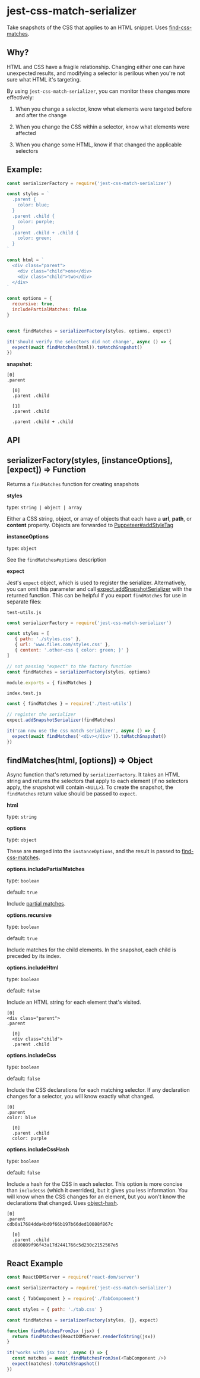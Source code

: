 # jest-css-match-serializer

Take snapshots of the CSS that applies to an HTML snippet. Uses [find-css-matches](https://github.com/raingerber/find-css-matches).

## Why?

HTML and CSS have a fragile relationship. Changing either one can have unexpected results, and modifying a selector is perilous when you're not sure what HTML it's targeting.

By using `jest-css-match-serializer`, you can monitor these changes more effectively:

1. When you change a selector, know what elements were targeted before and after the change

2. When you change the CSS within a selector, know what elements were affected

3. When you change some HTML, know if that changed the applicable selectors

## Example:

```js
const serializerFactory = require('jest-css-match-serializer')

const styles = `
  .parent {
    color: blue;
  }
  .parent .child {
    color: purple;
  }
  .parent .child + .child {
    color: green;
  }
`

const html = `
  <div class="parent">
    <div class="child">one</div>
    <div class="child">two</div>
  </div>
`

const options = {
  recursive: true,
  includePartialMatches: false
}


const findMatches = serializerFactory(styles, options, expect)

it('should verify the selectors did not change', async () => {
  expect(await findMatches(html)).toMatchSnapshot()
})
```

**snapshot:**

```
[0]
.parent

  [0]
  .parent .child

  [1]
  .parent .child

  .parent .child + .child
```

## API

## serializerFactory(styles, [instanceOptions], [expect]) => Function

Returns a `findMatches` function for creating snapshots

**styles**

type: `string | object | array`

Either a CSS string, object, or array of objects that each have a **url**, **path**, or **content** property. Objects are forwarded to [Puppeteer#addStyleTag](https://github.com/GoogleChrome/puppeteer/blob/master/docs/api.md#pageaddstyletagoptions)

**instanceOptions**

type: `object`

See the `findMatches#options` description

**expect**

Jest's `expect` object, which is used to register the serializer. Alternatively, you can omit this parameter and call [expect.addSnapshotSerializer](https://facebook.github.io/jest/docs/en/expect.html#expectaddsnapshotserializerserializer) with the returned function. This can be helpful if you export `findMatches` for use in separate files:

`test-utils.js`

```js
const serializerFactory = require('jest-css-match-serializer')

const styles = [
   { path: './styles.css' },
   { url: 'www.files.com/styles.css' },
   { content: '.other-css { color: green; }' }
]

// not passing "expect" to the factory function
const findMatches = serializerFactory(styles, options)

module.exports = { findMatches }
```

`index.test.js`

```js
const { findMatches } = require('./test-utils')

// register the serializer
expect.addSnapshotSerializer(findMatches)

it('can now use the css match serializer', async () => {
  expect(await findMatches('<div></div>')).toMatchSnapshot()
})
```

## findMatches(html, [options]) => Object

Async function that's returned by `serializerFactory`. It takes an HTML string and returns the selectors that apply to each element (if no selectors apply, the snapshot will contain `<NULL>`). To create the snapshot, the `findMatches` return value should be passed to `expect`.

**html**

type: `string`

**options**

type: `object`

These are merged into the `instanceOptions`, and the result is passed to [find-css-matches](https://github.com/raingerber/find-css-matches).

**options.includePartialMatches**

type: `boolean`

default: `true`

Include [partial matches](https://github.com/raingerber/find-css-matches#partial-matching).

**options.recursive**

type: `boolean`

default: `true`

Include matches for the child elements. In the snapshot, each child is preceded by its index.

**options.includeHtml**

type: `boolean`

default: `false`

Include an HTML string for each element that's visited.

```
[0]
<div class="parent">
.parent

  [0]
  <div class="child">
  .parent .child
```

**options.includeCss**

type: `boolean`

default: `false`

Include the CSS declarations for each matching selector. If any declaration changes for a selector, you will know exactly what changed.

```
[0]
.parent
color: blue

  [0]
  .parent .child
  color: purple
```

**options.includeCssHash**

type: `boolean`

default: `false`

Include a hash for the CSS in each selector. This option is more concise than `includeCss` (which it overrides), but it gives you less information. You will know when the CSS changes for an element, but you won't know the declarations that changed. Uses [object-hash](https://www.npmjs.com/package/object-hash).

```
[0]
.parent
cdb0a17684dda4bd0f66b197b66ded10088f867c

  [0]
  .parent .child
  d080809f96f43a17d2441766c5d230c2152567e5
```

## React Example

```js
const ReactDOMServer = require('react-dom/server')

const serializerFactory = require('jest-css-match-serializer')

const { TabComponent } = require('./TabComponent')

const styles = { path: './tab.css' }

const findMatches = serializerFactory(styles, {}, expect)

function findMatchesFromJsx (jsx) {
  return findMatches(ReactDOMServer.renderToString(jsx))
}

it('works with jsx too', async () => {
  const matches = await findMatchesFromJsx(<TabComponent />)
  expect(matches).toMatchSnapshot()
})
```
